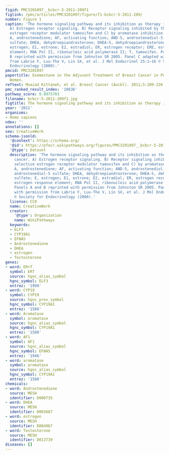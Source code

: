 ```yaml
---
figid: PMC3201097__bcbcr-5-2011-209f1
figlink: /pmc/articles/PMC3201097/figure/f1-bcbcr-5-2011-209/
number: Figure 1
caption: 'The hormone signaling pathway and its inhibition as therapy in breast cancer.
  A) Estrogen receptor signaling. B) Receptor signaling inhibited by the selective
  estrogen receptor modulator tamoxifen and C) by aromatase inhibition.Abbreviations:
  A, androstenedione; AF, activating function; AND-5, androstenediol-5; AND-5S, androstenediol-5
  sulfate; DHEA, dehydroepiandrosterone; DHEA-S, dehydroepiandrosterone sulfate; E,
  estrogen; E1, estrone; E2, estradiol; ER, estrogen receptor; ERE, estrogen response
  element; RNA Pol II, ribonucleic acid polymerase II; T, tamoxifen. Panels A and
  B reprinted with permission from Johnston SR 2005. Panel C adapted with permission
  from Labrie F, Luu-The V, Lin SX, et al. J Mol Endocrinol 25:1–16 © Society for
  Endocrinology (2000).'
pmcid: PMC3201097
papertitle: Exemestane in the Adjuvant Treatment of Breast Cancer in Postmenopausal
  Women.
reftext: Muaiad Kittaneh, et al. Breast Cancer (Auckl). 2011;5:209-226.
pmc_ranked_result_index: '10636'
pathway_score: 0.8975703
filename: bcbcr-5-2011-209f1.jpg
figtitle: The hormone signaling pathway and its inhibition as therapy in breast cancer
year: '2011'
organisms:
- Homo sapiens
ndex: ''
annotations: []
seo: CreativeWork
schema-jsonld:
  '@context': https://schema.org/
  '@id': https://pfocr.wikipathways.org/figures/PMC3201097__bcbcr-5-2011-209f1.html
  '@type': Dataset
  description: 'The hormone signaling pathway and its inhibition as therapy in breast
    cancer. A) Estrogen receptor signaling. B) Receptor signaling inhibited by the
    selective estrogen receptor modulator tamoxifen and C) by aromatase inhibition.Abbreviations:
    A, androstenedione; AF, activating function; AND-5, androstenediol-5; AND-5S,
    androstenediol-5 sulfate; DHEA, dehydroepiandrosterone; DHEA-S, dehydroepiandrosterone
    sulfate; E, estrogen; E1, estrone; E2, estradiol; ER, estrogen receptor; ERE,
    estrogen response element; RNA Pol II, ribonucleic acid polymerase II; T, tamoxifen.
    Panels A and B reprinted with permission from Johnston SR 2005. Panel C adapted
    with permission from Labrie F, Luu-The V, Lin SX, et al. J Mol Endocrinol 25:1–16
    © Society for Endocrinology (2000).'
  license: CC0
  name: CreativeWork
  creator:
    '@type': Organization
    name: WikiPathways
  keywords:
  - ELF3
  - CYP19A1
  - EFNA5
  - Androstenedione
  - DHEA
  - estrogen
  - Testosterone
genes:
- word: ER+T
  symbol: ERT
  source: hgnc_alias_symbol
  hgnc_symbol: ELF3
  entrez: '1999'
- word: CYP19
  symbol: CYP19
  source: hgnc_prev_symbol
  hgnc_symbol: CYP19A1
  entrez: '1588'
- word: Aromatase
  symbol: aromatase
  source: hgnc_alias_symbol
  hgnc_symbol: CYP19A1
  entrez: '1588'
- word: AF1
  symbol: AF1
  source: hgnc_alias_symbol
  hgnc_symbol: EFNA5
  entrez: '1946'
- word: aromatase
  symbol: aromatase
  source: hgnc_alias_symbol
  hgnc_symbol: CYP19A1
  entrez: '1588'
chemicals:
- word: Androstenedione
  source: MESH
  identifier: D000735
- word: DHEA
  source: MESH
  identifier: D003687
- word: estrogen
  source: MESH
  identifier: D004967
- word: Testosterone
  source: MESH
  identifier: D013739
diseases: []
---
```

